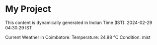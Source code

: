 # My Project

This content is dynamically generated in Indian Time (IST): 2024-02-29 04:30:29 IST


Current Weather in Coimbatore:
Temperature: 24.88 °C
Condition: mist
